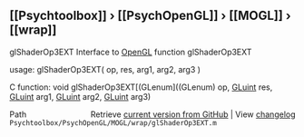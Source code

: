 ## [[Psychtoolbox]] &#8250; [[PsychOpenGL]] &#8250; [[MOGL]] &#8250; [[wrap]]

glShaderOp3EXT  Interface to [OpenGL](OpenGL) function glShaderOp3EXT  
  
usage:  glShaderOp3EXT( op, res, arg1, arg2, arg3 )  
  
C function:  void glShaderOp3EXT[(GLenum]((GLenum) op, [GLuint](GLuint) res, [GLuint](GLuint) arg1, [GLuint](GLuint) arg2, [GLuint](GLuint) arg3)  




<div class="code_header" style="text-align:right;">
  <span style="float:left;">Path&nbsp;&nbsp;</span> <span class="counter">Retrieve <a href=
  "https://raw.github.com/Psychtoolbox-3/Psychtoolbox-3/beta/Psychtoolbox/PsychOpenGL/MOGL/wrap/glShaderOp3EXT.m">current version from GitHub</a> | View <a href=
  "https://github.com/Psychtoolbox-3/Psychtoolbox-3/commits/beta/Psychtoolbox/PsychOpenGL/MOGL/wrap/glShaderOp3EXT.m">changelog</a></span>
</div>
<div class="code">
  <code>Psychtoolbox/PsychOpenGL/MOGL/wrap/glShaderOp3EXT.m</code>
</div>

